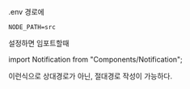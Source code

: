 .env 경로에
```
NODE_PATH=src
```

설정하면 임포트할때

import Notification from "Components/Notification";

이런식으로 상대경로가 아닌, 절대경로 작성이 가능하다.




